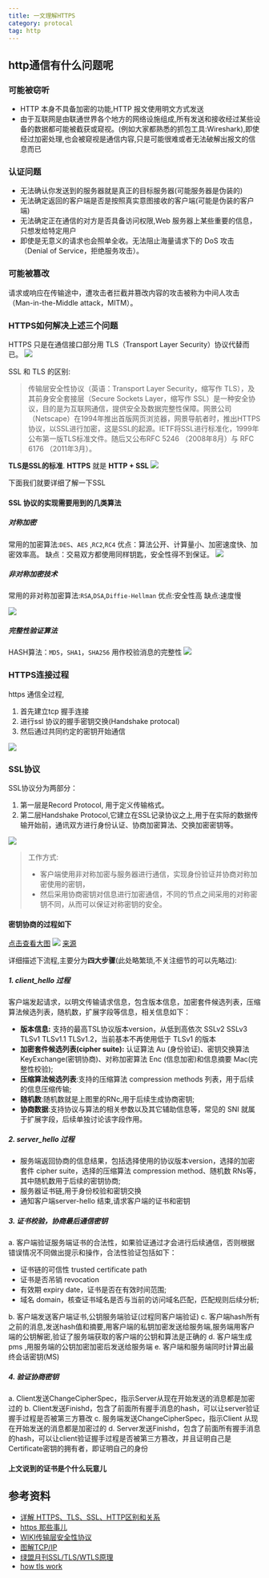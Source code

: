 ```yaml
---
title: 一文理解HTTPS
category: protocal
tag: http 
---
```

## http通信有什么问题呢

### 可能被窃听

- HTTP 本身不具备加密的功能,HTTP 报文使用明文方式发送
- 由于互联网是由联通世界各个地方的网络设施组成,所有发送和接收经过某些设备的数据都可能被截获或窥视。(例如大家都熟悉的抓包工具:Wireshark),即使经过加密处理,也会被窥视是通信内容,只是可能很难或者无法破解出报文的信息而已

### 认证问题

- 无法确认你发送到的服务器就是真正的目标服务器(可能服务器是伪装的)
- 无法确定返回的客户端是否是按照真实意图接收的客户端(可能是伪装的客户端)
- 无法确定正在通信的对方是否具备访问权限,Web 服务器上某些重要的信息，只想发给特定用户
- 即使是无意义的请求也会照单全收。无法阻止海量请求下的 DoS 攻击（Denial of Service，拒绝服务攻击）。

### 可能被篡改

请求或响应在传输途中，遭攻击者拦截并篡改内容的攻击被称为中间人攻击（Man-in-the-Middle attack，MITM）。

### HTTPS如何解决上述三个问题

HTTPS 只是在通信接口部分用 TLS（Transport Layer Security）协议代替而已。
![](/uploads/https1.png)

SSL 和 TLS 的区别:
> 传输层安全性协议（英语：Transport Layer Security，缩写作 TLS），及其前身安全套接层（Secure Sockets Layer，缩写作 SSL）是一种安全协议，目的是为互联网通信，提供安全及数据完整性保障。网景公司（Netscape）在1994年推出首版网页浏览器，网景导航者时，推出HTTPS协议，以SSL进行加密，这是SSL的起源。IETF将SSL进行标准化，1999年公布第一版TLS标准文件。随后又公布RFC 5246 （2008年8月）与 RFC 6176 （2011年3月）。

**TLS是SSL的标准**. **HTTPS** 就是 **HTTP + SSL**
![](/uploads/https_http.png)

下面我们就要详细了解一下SSL

#### SSL 协议的实现需要用到的几类算法

##### 对称加密

常用的加密算法:`DES`、`AES` ,`RC2`,`RC4`
优点：算法公开、计算量小、加密速度快、加密效率高。
缺点：交易双方都使用同样钥匙，安全性得不到保证。
![](/uploads/https2.png)

##### 非对称加密技术

常用的非对称加密算法:`RSA`,`DSA`,`Diffie-Hellman`
优点:安全性高
缺点:速度慢

![](/uploads/https3.png)

##### 完整性验证算法

HASH算法：`MD5`，`SHA1`，`SHA256`
用作校验消息的完整性
![](/uploads/tls_ssl.png)

### HTTPS连接过程

https 通信全过程,

1. 首先建立tcp 握手连接
1. 进行ssl 协议的握手密钥交换(Handshake protocal)
1. 然后通过共同约定的密钥开始通信

![](/uploads/https_protocal.png)

### SSL协议

SSL协议分为两部分：

1. 第一层是Record Protocol, 用于定义传输格式。
1. 第二层Handshake Protocol,它建立在SSL记录协议之上,用于在实际的数据传输开始前，通讯双方进行身份认证、协商加密算法、交换加密密钥等。

![](/uploads/ssl_layout.png)

> 工作方式:
> - 客户端使用非对称加密与服务器进行通信，实现身份验证并协商对称加密使用的密钥，
> - 然后采用协商密钥对信息进行加密通信，不同的节点之间采用的对称密钥不同，从而可以保证对称密钥的安全。

#### 密钥协商的过程如下

[点击查看大图](/uploads/https_ssl.svg)
![](/uploads/https_ssl.svg)
[来源](https://upload.wikimedia.org/wikipedia/commons/a/ae/SSL_handshake_with_two_way_authentication_with_certificates.svg)

详细描述下流程,主要分为**四大步骤**(此处略繁琐,不关注细节的可以先略过):

##### 1. client_hello 过程

客户端发起请求，以明文传输请求信息，包含版本信息，加密套件候选列表，压缩算法候选列表，随机数，扩展字段等信息，相关信息如下：

- **版本信息:** 支持的最高TSL协议版本version，从低到高依次 SSLv2 SSLv3 TLSv1 TLSv1.1 TLSv1.2，当前基本不再使用低于 TLSv1 的版本 
- **加密套件候选列表(cipher suite):** 认证算法 Au (身份验证)、密钥交换算法 KeyExchange(密钥协商)、对称加密算法 Enc (信息加密)和信息摘要 Mac(完整性校验);
- **压缩算法候选列表**:支持的压缩算法 compression methods 列表，用于后续的信息压缩传输;
- **随机数**:随机数就是上图里的RNc,用于后续生成协商密钥;
- **协商数据**:支持协议与算法的相关参数以及其它辅助信息等，常见的 SNI 就属于扩展字段，后续单独讨论该字段作用。

##### 2. server_hello 过程

- 服务端返回协商的信息结果，包括选择使用的协议版本version，选择的加密套件 cipher suite，选择的压缩算法 compression method、随机数 RNs等，其中随机数用于后续的密钥协商;
- 服务器证书链,用于身份校验和密钥交换
- 通知客户端server-hello 结束,请求客户端的证书和密钥

##### 3. 证书校验，协商最后通信密钥

a. 客户端验证服务端证书的合法性，如果验证通过才会进行后续通信，否则根据错误情况不同做出提示和操作，合法性验证包括如下：

- 证书链的可信性 trusted certificate path
- 证书是否吊销 revocation
- 有效期 expiry date，证书是否在有效时间范围;
- 域名 domain，核查证书域名是否与当前的访问域名匹配，匹配规则后续分析;

b. 客户端发送客户端证书,公钥服务端验证(过程同客户端验证)
c. 客户端hash所有之前的消息,发送hash值和摘要,用客户端的私钥加密发送给服务端,服务端用客户端的公钥解密,验证了服务端获取的客户端的公钥和算法是正确的
d. 客户端生成pms ,用服务端的公钥加密加密后发送给服务端
e. 客户端和服务端同时计算出最终会话密钥(MS)

##### 4. 验证协商密钥

a. Client发送ChangeCipherSpec，指示Server从现在开始发送的消息都是加密过的
b. Client发送Finishd，包含了前面所有握手消息的hash，可以让server验证握手过程是否被第三方篡改
c. 服务端发送ChangeCipherSpec，指示Client 从现在开始发送的消息都是加密过的
d. Server发送Finishd，包含了前面所有握手消息的hash，可以让client验证握手过程是否被第三方篡改，并且证明自己是Certificate密钥的拥有者，即证明自己的身份

#### 上文说到的证书是个什么玩意儿

## 参考资料

- [详解 HTTPS、TLS、SSL、HTTP区别和关系](https://www.wosign.com/info/https_tls_ssl_http.htm)
- [https 那些事儿](http://galaxylab.org/https%E9%82%A3%E4%BA%9B%E4%BA%8B/)
- [WIKI传输层安全性协议](https://zh.wikipedia.org/zh-cn/%E5%82%B3%E8%BC%B8%E5%B1%A4%E5%AE%89%E5%85%A8%E6%80%A7%E5%8D%94%E5%AE%9A)
- [图解TCP/IP]()
- [绿盟月刊SSL/TLS/WTLS原理](http://www.nsfocus.net/index.php?act=magazine&do=view&mid=841)
- [how tls work](http://tianyawy.farbox.com/post/http/how-tls-work)